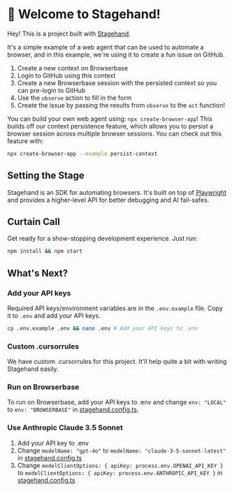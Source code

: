 # 🤘 Welcome to Stagehand!

Hey! This is a project built with [Stagehand](https://github.com/browserbase/stagehand).

It's a simple example of a web agent that can be used to automate a browser, and in this example, we're using it to create a fun issue on GitHub.

1. Create a new context on Browserbase
1. Login to GitHub using this context
1. Create a new Browserbase session with the persisted context so you can pre-login to GitHub
1. Use the `observe` action to fill in the form
1. Create the issue by passing the results from `observe` to the `act` function!

You can build your own web agent using: `npx create-browser-app`! This builds off our context persistence feature, which allows you to persist a browser session across multiple browser sessions. You can check out this feature with:

```bash
npx create-browser-app --example persist-context
```

## Setting the Stage

Stagehand is an SDK for automating browsers. It's built on top of [Playwright](https://playwright.dev/) and provides a higher-level API for better debugging and AI fail-safes.

## Curtain Call

Get ready for a show-stopping development experience. Just run:

```bash
npm install && npm start
```

## What's Next?

### Add your API keys

Required API keys/environment variables are in the `.env.example` file. Copy it to `.env` and add your API keys.

```bash
cp .env.example .env && nano .env # Add your API keys to .env
```

### Custom .cursorrules

We have custom .cursorrules for this project. It'll help quite a bit with writing Stagehand easily.

### Run on Browserbase

To run on Browserbase, add your API keys to .env and change `env: "LOCAL"` to `env: "BROWSERBASE"` in [stagehand.config.ts](stagehand.config.ts).

### Use Anthropic Claude 3.5 Sonnet

1. Add your API key to .env
2. Change `modelName: "gpt-4o"` to `modelName: "claude-3-5-sonnet-latest"` in [stagehand.config.ts](stagehand.config.ts)
3. Change `modelClientOptions: { apiKey: process.env.OPENAI_API_KEY }` to `modelClientOptions: { apiKey: process.env.ANTHROPIC_API_KEY }` in [stagehand.config.ts](stagehand.config.ts)
